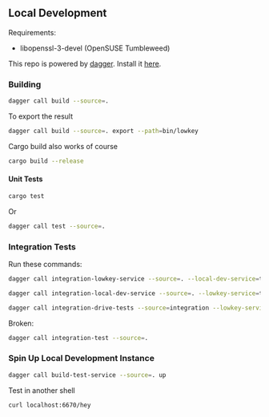 ## Local Development

Requirements:

- libopenssl-3-devel (OpenSUSE Tumbleweed)

This repo is powered by [dagger](https://dagger.io/).
Install it [here](https://docs.dagger.io/quickstart/cli).

### Building

``` sh
dagger call build --source=.
```

To export the result

``` sh
dagger call build --source=. export --path=bin/lowkey
```

Cargo build also works of course

``` sh
cargo build --release
```

#### Unit Tests

``` sh
cargo test
```

Or

``` sh
dagger call test --source=.
```

### Integration Tests

Run these commands:

``` sh
dagger call integration-lowkey-service --source=. --local-dev-service=tcp://localhost:2048 up --ports 6670:6670
```

``` sh
dagger call integration-local-dev-service --source=. --lowkey-service=tcp://localhost:6670 up --ports 2048:8080
```

``` sh
dagger call integration-drive-tests --source=integration --lowkey-service=tcp://localhost:6670 --local-dev-service=tcp://localhost:2048
```

Broken:

``` sh
dagger call integration-test --source=.
```

### Spin Up Local Development Instance

``` sh
dagger call build-test-service --source=. up
```

Test in another shell

``` sh
curl localhost:6670/hey
```


